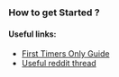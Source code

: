 

### How to get Started ?
#### Useful links:
- [First Timers Only Guide](https://www.firsttimersonly.com/) 
- [Useful reddit thread](https://www.reddit.com/r/learnprogramming/comments/1108wxd/how_do_i_actually_contribute_to_open_source/) 